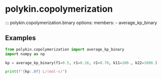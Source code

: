 # polykin.copolymerization

::: polykin.copolymerization.binary
    options:
        members:
            - average_kp_binary

## Examples

```python exec="on" source="material-block"
from polykin.copolymerization import average_kp_binary
import numpy as np

kp = average_kp_binary(f1=0.5, r1=0.16, r2=0.70, k11=100., k22=1000.)

print(f"{kp:.0f} L/(mol·s)")
```
